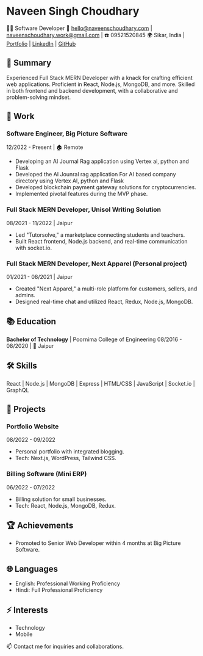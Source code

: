 # Naveen Singh Choudhary
👨‍💻 Software Developer
📧 hello@naveenschoudhary.com | naveenschoudhary.work@gmail.com | ☎️ 09521520845
🌍 Sikar, India | [Portfolio](https://naveenschoudhary.com) | [LinkedIn](https://linkedin.com/in/naveen-singh-choudhary-a5144b129) | [GitHub](https://github.com/Naveenschoudhary)

## 🚀 Summary
Experienced Full Stack MERN Developer with a knack for crafting efficient web applications. Proficient in React, Node.js, MongoDB, and more. Skilled in both frontend and backend development, with a collaborative and problem-solving mindset.

## 💼 Work

### Software Engineer, Big Picture Software
12/2022 - Present | 🏠 Remote
- Developing an AI Journal Rag application using Vertex ai, python and Flask
- Developed the AI Jounral rag application For AI based company directory using Vertex AI, python and Flask
- Developed blockchain payment gateway solutions for cryptocurrencies.
- Implemented pivotal features during the MVP phase.

### Full Stack MERN Developer, Unisol Writing Solution
08/2021 - 11/2022 | Jaipur

- Led "Tutorsolve," a marketplace connecting students and teachers.
- Built React frontend, Node.js backend, and real-time communication with socket.io.

### Full Stack MERN Developer, Next Apparel (Personal project)
01/2021 - 08/2021 | Jaipur

- Created "Next Apparel," a multi-role platform for customers, sellers, and admins.
- Designed real-time chat and utilized React, Redux, Node.js, MongoDB.

## 📚 Education

**Bachelor of Technology** | Poornima College of Engineering
08/2016 - 08/2020 | 🌆 Jaipur

## 🛠️ Skills

React | Node.js | MongoDB | Express | HTML/CSS | JavaScript | Socket.io | GraphQL

## 🌟 Projects

### Portfolio Website
08/2022 - 09/2022

- Personal portfolio with integrated blogging.
- Tech: Next.js, WordPress, Tailwind CSS.

### Billing Software (Mini ERP)
06/2022 - 07/2022

- Billing solution for small businesses.
- Tech: React, Node.js, MongoDB, Redux.

## 🏆 Achievements

- Promoted to Senior Web Developer within 4 months at Big Picture Software.

## 🌐 Languages

- English: Professional Working Proficiency
- Hindi: Full Professional Proficiency

## ⚡ Interests

- Technology
- Mobile

📫 Contact me for inquiries and collaborations.
